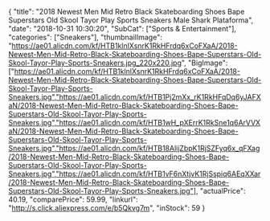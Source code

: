 {
	"title": "2018 Newest Men Mid Retro Black Skateboarding Shoes Bape Superstars Old Skool Tayor Play Sports Sneakers Male Shark Plataforma",
	"date": "2018-10-31 10:30:20",
	"SubCat": ["Sports & Entertainment"],
	"categories": ["Sneakers"],
	"thumbnailImage": "https://ae01.alicdn.com/kf/HTB1klnlXsnrK1RkHFrdq6xCoFXaA/2018-Newest-Men-Mid-Retro-Black-Skateboarding-Shoes-Bape-Superstars-Old-Skool-Tayor-Play-Sports-Sneakers.jpg_220x220.jpg",
	"BigImage": ["https://ae01.alicdn.com/kf/HTB1klnlXsnrK1RkHFrdq6xCoFXaA/2018-Newest-Men-Mid-Retro-Black-Skateboarding-Shoes-Bape-Superstars-Old-Skool-Tayor-Play-Sports-Sneakers.jpg","https://ae01.alicdn.com/kf/HTB1Pj2mXx_rK1RkHFqDq6yJAFXaN/2018-Newest-Men-Mid-Retro-Black-Skateboarding-Shoes-Bape-Superstars-Old-Skool-Tayor-Play-Sports-Sneakers.jpg","https://ae01.alicdn.com/kf/HTB1wH_pXErrK1RkSne1q6ArVVXaN/2018-Newest-Men-Mid-Retro-Black-Skateboarding-Shoes-Bape-Superstars-Old-Skool-Tayor-Play-Sports-Sneakers.jpg","https://ae01.alicdn.com/kf/HTB18AlijZbpK1RjSZFyq6x_qFXag/2018-Newest-Men-Mid-Retro-Black-Skateboarding-Shoes-Bape-Superstars-Old-Skool-Tayor-Play-Sports-Sneakers.jpg","https://ae01.alicdn.com/kf/HTB1vF6nXtjvK1RjSspiq6AEqXXar/2018-Newest-Men-Mid-Retro-Black-Skateboarding-Shoes-Bape-Superstars-Old-Skool-Tayor-Play-Sports-Sneakers.jpg"],
	"actualPrice": 40.19,
	"comparePrice": 59.99,
	"linkurl": "http://s.click.aliexpress.com/e/b5Qkvg7m",
	"inStock": 59
}
